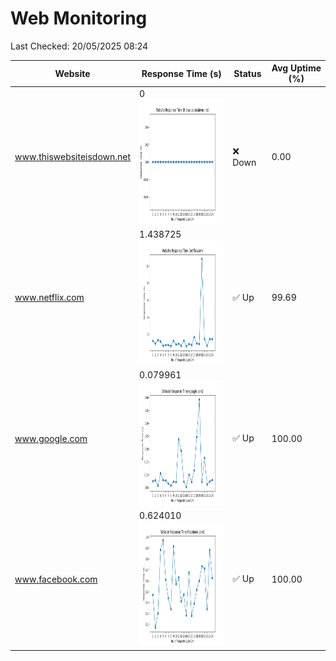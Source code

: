 # Web Monitoring

Last Checked: 20/05/2025 08:24

| Website | Response Time (s) | Status | Avg Uptime (%) |
|---------|-------------------|--------|----------------|
| www.thiswebsiteisdown.net | 0 <br> <img src="graph/thiswebsiteisdown.net.png" alt="Graph" width="200" height="200">  | ❌ Down | 0.00 |
| www.netflix.com | 1.438725 <br> <img src="graph/netflix.com.png" alt="Graph" width="200" height="200">  | ✅ Up | 99.69 |
| www.google.com | 0.079961 <br> <img src="graph/google.com.png" alt="Graph" width="200" height="200">  | ✅ Up | 100.00 |
| www.facebook.com | 0.624010 <br> <img src="graph/facebook.com.png" alt="Graph" width="200" height="200">  | ✅ Up | 100.00 |
